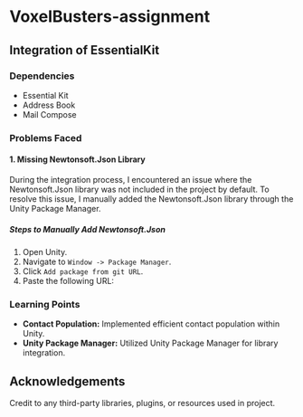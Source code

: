 # VoxelBusters-assignment

## Integration of EssentialKit

### Dependencies

- Essential Kit
- Address Book
- Mail Compose

### Problems Faced

#### 1. Missing Newtonsoft.Json Library

During the integration process, I encountered an issue where the Newtonsoft.Json library was not included in the project by default. To resolve this issue, I manually added the Newtonsoft.Json library through the Unity Package Manager.

##### Steps to Manually Add Newtonsoft.Json

1. Open Unity.
2. Navigate to `Window -> Package Manager`.
3. Click `Add package from git URL`.
4. Paste the following URL:

### Learning Points

- **Contact Population:** Implemented efficient contact population within Unity.
- **Unity Package Manager:** Utilized Unity Package Manager for library integration.

## Acknowledgements

Credit to any third-party libraries, plugins, or resources used in project.
